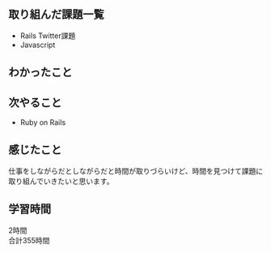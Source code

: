 ## 取り組んだ課題一覧
- Rails Twitter課題
- Javascript

## わかったこと


## 次やること
- Ruby on Rails

## 感じたこと
仕事をしながらだとしながらだと時間が取りづらいけど、時間を見つけて課題に取り組んでいきたいと思います。

## 学習時間
2時間<br />
合計355時間